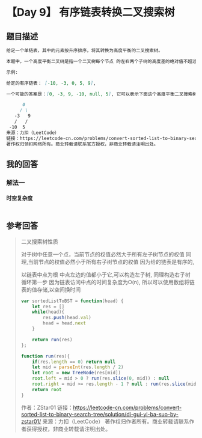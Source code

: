 # 【Day 9】 有序链表转换二叉搜索树

## 题目描述

```markdown
给定一个单链表，其中的元素按升序排序，将其转换为高度平衡的二叉搜索树。

本题中，一个高度平衡二叉树是指一个二叉树每个节点 的左右两个子树的高度差的绝对值不超过 1。

示例:

给定的有序链表： [-10, -3, 0, 5, 9],

一个可能的答案是：[0, -3, 9, -10, null, 5], 它可以表示下面这个高度平衡二叉搜索树：

      0
     / \
   -3   9
   /   /
 -10  5   
来源：力扣（LeetCode）
链接：https://leetcode-cn.com/problems/convert-sorted-list-to-binary-search-tree
著作权归领扣网络所有。商业转载请联系官方授权，非商业转载请注明出处。
```

## 我的回答

### 解法一

#### 时空复杂度

```js

```



## 参考回答

> 二叉搜索树性质
>
> 对于树中任意一个点，当前节点的权值必然大于所有左子树节点的权值
> 同理,当前节点的权值必然小于所有右子树节点的权值
> 因为给的链表是有序的,
>
> 以链表中点为根
> 中点左边的值都小于它,可以构造左子树,
> 同理构造右子树
> 循环第一步
> 因为链表访问中点的时间复杂度为O(n),
> 所以可以使用数组将链表的值存储,以空间换时间
>
>```js
> var sortedListToBST = function(head) {
>     let res = []
>     while(head){
>         res.push(head.val)
>         head = head.next
>     }
>
>     return run(res)
> };
>
> function run(res){
>     if(res.length == 0) return null
>     let mid = parseInt(res.length / 2)
>     let root = new TreeNode(res[mid])
>     root.left = mid > 0 ? run(res.slice(0, mid)) : null
>     root.right = mid >= res.length - 1 ? null : run(res.slice(mid + 1))
>     return root
> }
>```
> 作者：ZStar01
> 链接：https://leetcode-cn.com/problems/convert-sorted-list-to-binary-search-tree/solution/di-gui-yi-ba-suo-by-zstar01/
> 来源：力扣（LeetCode）
> 著作权归作者所有。商业转载请联系作者获得授权，非商业转载请注明出处。